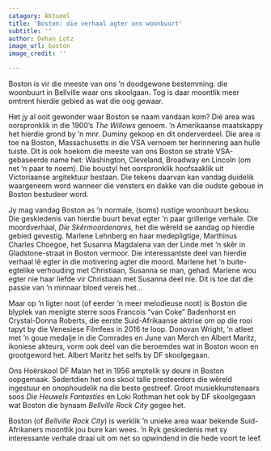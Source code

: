```yaml
---
catagory: Aktueel
title: 'Boston: die verhaal agter ons woonbuurt'
subtitle: ''
author: Dehan Lotz
image_url: boston
image_credit: ''

---
```

Boston is vir die meeste van ons ’n doodgewone bestemming: die woonbuurt in Bellville waar ons skoolgaan. Tog is daar moontlik meer omtrent hierdie gebied as wat die oog gewaar.

Het jy al ooit gewonder waar Boston se naam vandaan kom? Dié area was oorspronklik in die 1900’s _The Willows_ genoem. ’n Amerikaanse maatskappy het hierdie grond by ’n mnr. Duminy gekoop en dit onderverdeel. Die area is toe na Boston, Massachusetts in die VSA vernoem ter herinnering aan hulle tuiste. Dit is ook hoekom die meeste van ons Boston se strate VSA-gebaseerde name het: Washington, Cleveland, Broadway en Lincoln (om net ’n paar te noem). Die boustyl het oorspronklik hoofsaaklik uit Victoriaanse argitektuur bestaan. Die tekens daarvan kan vandag duidelik waargeneem word wanneer die vensters en dakke van die oudste geboue in Boston bestudeer word.

Jy mag vandag Boston as ’n normale, (soms) rustige woonbuurt beskou. Die geskiedenis van hierdie buurt bevat egter ’n paar grillerige verhale. Die moordverhaal, _Die Skêrmoordenares,_ het die wêreld se aandag op hierdie gebied gevestig. Marlene Lehnberg en haar medepligtige, Marthinus Charles Choegoe, het Susanna Magdalena van der Linde met ’n skêr in Gladstone-straat in Boston vermoor. Die interessantste deel van hierdie verhaal lê egter in die motivering agter die moord. Marlene het ’n buite-egtelike verhouding met Christiaan, Susanna se man, gehad. Marlene wou egter nie haar liefde vir Christiaan met Susanna deel nie. Dit is toe dat die passie van ’n minnaar bloed vereis het...

Maar op ’n ligter noot (of eerder ’n meer melodieuse noot) is Boston die blyplek van menigte sterre soos Francois “van Coke” Badenhorst en Crystal-Donna Roberts, die eerste Suid-Afrikaanse aktrise om op die rooi tapyt by die Venesiese Filmfees in 2016 te loop. Donovan Wright, ’n atleet met ’n goue medalje in die Comrades en June van Merch en Albert Maritz, ikoniese akteurs, vorm ook deel van die beroemdes wat in Boston woon en grootgeword het. Albert Maritz het selfs by DF skoolgegaan.

Ons Hoërskool DF Malan het in 1956 amptelik sy deure in Boston oopgemaak. Sedertdien het ons skool talle presteerders die wêreld ingestuur en onophoudelik na die beste gestreef. Groot musiekkunstenaars soos _Die Heuwels Fantasties_ en Loki Rothman het ook by DF skoolgegaan wat Boston die bynaam _Bellville Rock City_ gegee het.

Boston (of _Bellville Rock City_) is werklik ’n unieke area waar bekende Suid-Afrikaners moontlik jou bure kan wees. ’n Ryk geskiedenis met sy interessante verhale draai uit om net so opwindend in die hede voort te leef.